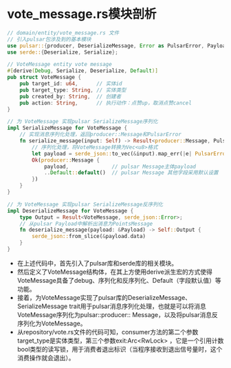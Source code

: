# vote_message.rs模块剖析

```rust
// domain/entity/vote_message.rs 文件
// 引入pulsar包涉及到的基本模块
use pulsar::{producer, DeserializeMessage, Error as PulsarError, Payload, SerializeMessage};
use serde::{Deserialize, Serialize};

// VoteMessage entity vote message
#[derive(Debug, Serialize, Deserialize, Default)]
pub struct VoteMessage {
    pub target_id: u64,      // 实体id
    pub target_type: String, // 实体类型
    pub created_by: String,  // 创建者
    pub action: String,      // 执行动作：点赞up，取消点赞cancel
}

// 为 VoteMessage 实现pulsar SerializeMessage序列化
impl SerializeMessage for VoteMessage {
    // 实现消息序列化处理，返回producer::Message和PulsarError
    fn serialize_message(input: Self) -> Result<producer::Message, PulsarError> {
        // 序列化处理，将VoteMessage转换为Vec<u8>格式
        let payload = serde_json::to_vec(&input).map_err(|e| PulsarError::Custom(e.to_string()))?;
        Ok(producer::Message {
            payload,              // pulsar Message主体payload
            ..Default::default()  // pulsar Message 其他字段采用默认设置
        })
    }
}

// 为 VoteMessage 实现pulsar SerializeMessage反序列化
impl DeserializeMessage for VoteMessage {
    type Output = Result<VoteMessage, serde_json::Error>;
    // 从pulsar Payload中解析出消息为PointsMessage
    fn deserialize_message(payload: &Payload) -> Self::Output {
        serde_json::from_slice(&payload.data)
    }
}
```

- 在上述代码中，首先引入了pulsar库和serde库的相关模块。
- 然后定义了VoteMessage结构体，在其上方使用derive派生宏的方式使得VoteMessage具备了debug、序列化和反序列化、Default（字段默认值）等功能。
- 接着，为VoteMessage实现了pulsar库的DeserializeMessage、SerializeMessage
  trait用于pulsar消息序列化处理，也就是可以将消息VoteMessage序列化为pulsar::producer::
  Message，以及将pulsar消息反序列化为VoteMessage。
- 从repository/vote.rs文件的代码可知，consumer方法的第二个参数target_type是实体类型，第三个参数exit:Arc<RwLock<bool>>
  ，它是一个引用计数bool类型的读写锁，用于消费者退出标识（当程序接收到退出信号量时，这个消费操作就会退出）。
